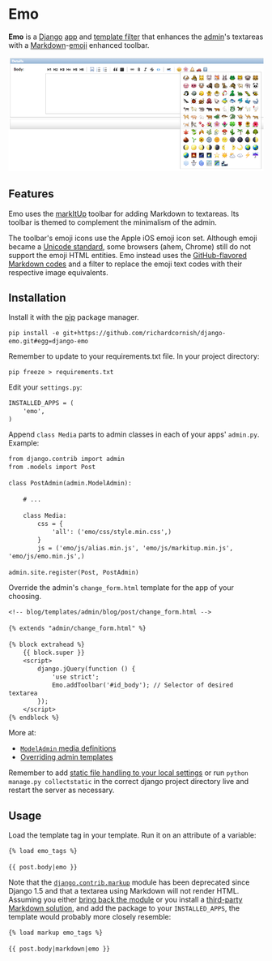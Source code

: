 # Emo

**Emo** is a [Django](https://www.djangoproject.com/) [app](https://docs.djangoproject.com/en/1.5/intro/reusable-apps/) and [template filter](https://docs.djangoproject.com/en/dev/howto/custom-template-tags/) that enhances the [admin](https://docs.djangoproject.com/en/1.5/ref/contrib/admin/)'s textareas with a [Markdown](http://daringfireball.net/projects/markdown/)-[emoji](http://en.wikipedia.org/wiki/Emoji) enhanced toolbar.

![Emo toolbar screenshot](screenshots/emo-toolbar.png)


## Features

Emo uses the [markItUp](http://markitup.jaysalvat.com/home/) toolbar for adding Markdown to textareas. Its toolbar is themed to complement the minimalism of the admin.

The toolbar's emoji icons use the Apple iOS emoji icon set. Although emoji became a [Unicode standard](http://www.fileformat.info/info/unicode/block/miscellaneous_symbols_and_pictographs/images.htm), some browsers (ahem, Chrome) still do not support the emoji HTML entities. Emo instead uses the [GitHub-flavored Markdown codes](http://www.emoji-cheat-sheet.com/) and a filter to replace the emoji text codes with their respective image equivalents.


## Installation

Install it with the [pip](http://www.pip-installer.org/) package manager.

```
pip install -e git+https://github.com/richardcornish/django-emo.git#egg=django-emo
```

Remember to update to your requirements.txt file. In your project directory:

```
pip freeze > requirements.txt
```

Edit your `settings.py`:

```
INSTALLED_APPS = (
    'emo',
)
```

Append `class Media` parts to admin classes in each of your apps' `admin.py`. Example:

```
from django.contrib import admin
from .models import Post

class PostAdmin(admin.ModelAdmin):

    # ...

    class Media:
        css = {
            'all': ('emo/css/style.min.css',)
        }
        js = ('emo/js/alias.min.js', 'emo/js/markitup.min.js', 'emo/js/emo.min.js',)

admin.site.register(Post, PostAdmin)
```

Override the admin's `change_form.html` template for the app of your choosing.

```
<!-- blog/templates/admin/blog/post/change_form.html -->

{% extends "admin/change_form.html" %}

{% block extrahead %}
    {{ block.super }}
    <script>
        django.jQuery(function () {
            'use strict';
            Emo.addToolbar('#id_body'); // Selector of desired textarea
        });
    </script>
{% endblock %}
```

More at:

- [`ModelAdmin` media definitions](https://docs.djangoproject.com/en/dev/ref/contrib/admin/#modeladmin-asset-definitions)
- [Overriding admin templates](https://docs.djangoproject.com/en/dev/ref/contrib/admin/#overriding-admin-templates)

Remember to add [static file handling to your local settings](https://docs.djangoproject.com/en/dev/ref/contrib/staticfiles/#static-file-development-view) or run `python manage.py collectstatic` in the correct django project directory live and restart the server as necessary.


## Usage

Load the template tag in your template. Run it on an attribute of a variable:

```
{% load emo_tags %}

{{ post.body|emo }}
```

Note that the [`django.contrib.markup`](https://docs.djangoproject.com/en/1.5/ref/contrib/markup/) module has been deprecated since Django 1.5 and that a textarea using Markdown will not render HTML. Assuming you either [bring back the module](https://github.com/django/django/blob/1.5/django/contrib/markup/templatetags/markup.py) or you install a [third-party Markdown solution](https://pypi.python.org/pypi/django-markup-deprecated), and add the package to your `INSTALLED_APPS`, the template would probably more closely resemble:

```
{% load markup emo_tags %}

{{ post.body|markdown|emo }}
```